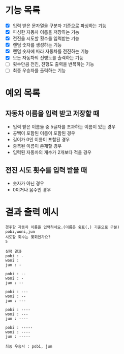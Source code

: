 # 기능 목록

-[X] 입력 받은 문자열을 구분자 기준으로 파싱하는 기능
-[X] 파싱한 자동차 이름을 저장하는 기능
-[X] 전진을 시도할 횟수를 입력받는 기능
-[X] 랜덤 숫자를 생성하는 기능
-[X] 랜덤 숫자에 따라 자동차를 전진하는 기능
-[X] 모든 자동차의 진행도를 출력하는 기능
-[ ] 횟수만큼 전진, 진행도 출력을 반복하는 기능
-[ ] 최종 우승자를 출력하는 기능

# 예외 목록

## 자동차 이름을 입력 받고 저장할 때
- 입력 받은 이름들 중 5글자를 초과하는 이름이 있는 경우
- 공백이 포함된 이름이 포함된 경우
- 길이가 0인 이름이 포함된 경우
- 중복된 이름이 존재할 경우
- 입력된 자동차의 개수가 2개보다 적을 경우

## 전진 시도 횟수를 입력 받을 때
- 숫자가 아닌 경우
- 0이거나 음수인 경우

# 결과 출력 예시

```
경주할 자동차 이름을 입력하세요.(이름은 쉼표(,) 기준으로 구분)
pobi,woni,jun
시도할 회수는 몇회인가요?
5

실행 결과
pobi : -
woni : 
jun : -

pobi : --
woni : -
jun : --

pobi : ---
woni : --
jun : ---

pobi : ----
woni : ---
jun : ----

pobi : -----
woni : ----
jun : -----

최종 우승자 : pobi, jun
```

  